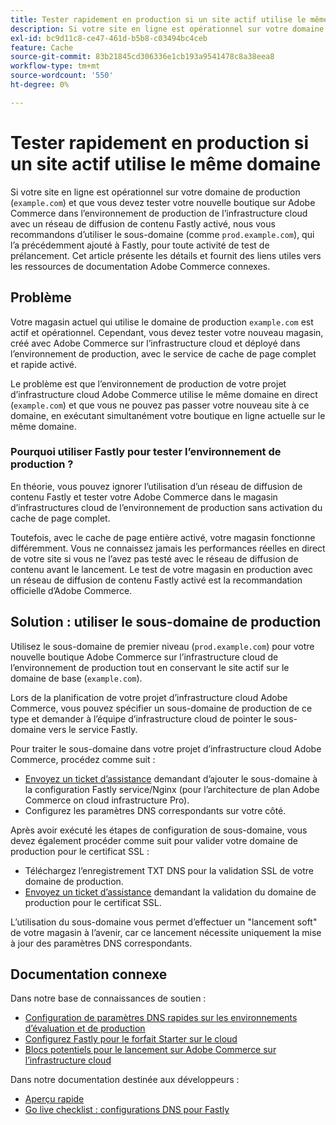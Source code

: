 ```yaml
---
title: Tester rapidement en production si un site actif utilise le même domaine
description: Si votre site en ligne est opérationnel sur votre domaine de production (&grave;exemple.com&grave;) et que vous devez tester votre nouvelle boutique dans Adobe Commerce sur l’environnement de production de l’infrastructure cloud avec un réseau de diffusion de contenu Fastly activé, nous vous recommandons d’utiliser le sous-domaine (comme "prod.exemple.com"), l’ayant précédemment ajouté à Fastly, pour toute activité de test de prélancement. Cet article présente les détails et fournit des liens utiles vers les ressources de documentation Adobe Commerce connexes.
exl-id: bc9d11c8-ce47-461d-b5b8-c03494bc4ceb
feature: Cache
source-git-commit: 83b21845cd306336e1cb193a9541478c8a38eea8
workflow-type: tm+mt
source-wordcount: '550'
ht-degree: 0%

---
```


# Tester rapidement en production si un site actif utilise le même domaine

Si votre site en ligne est opérationnel sur votre domaine de production (`example.com`) et que vous devez tester votre nouvelle boutique sur Adobe Commerce dans l’environnement de production de l’infrastructure cloud avec un réseau de diffusion de contenu Fastly activé, nous vous recommandons d’utiliser le sous-domaine (comme `prod.example.com`), qui l’a précédemment ajouté à Fastly, pour toute activité de test de prélancement. Cet article présente les détails et fournit des liens utiles vers les ressources de documentation Adobe Commerce connexes.

## Problème

Votre magasin actuel qui utilise le domaine de production `example.com` est actif et opérationnel. Cependant, vous devez tester votre nouveau magasin, créé avec Adobe Commerce sur l’infrastructure cloud et déployé dans l’environnement de production, avec le service de cache de page complet et rapide activé.

Le problème est que l’environnement de production de votre projet d’infrastructure cloud Adobe Commerce utilise le même domaine en direct (`example.com`) et que vous ne pouvez pas passer votre nouveau site à ce domaine, en exécutant simultanément votre boutique en ligne actuelle sur le même domaine.

### Pourquoi utiliser Fastly pour tester l’environnement de production ?

En théorie, vous pouvez ignorer l’utilisation d’un réseau de diffusion de contenu Fastly et tester votre Adobe Commerce dans le magasin d’infrastructures cloud de l’environnement de production sans activation du cache de page complet.

Toutefois, avec le cache de page entière activé, votre magasin fonctionne différemment. Vous ne connaissez jamais les performances réelles en direct de votre site si vous ne l’avez pas testé avec le réseau de diffusion de contenu avant le lancement. Le test de votre magasin en production avec un réseau de diffusion de contenu Fastly activé est la recommandation officielle d’Adobe Commerce.

## Solution : utiliser le sous-domaine de production

Utilisez le sous-domaine de premier niveau (`prod.example.com`) pour votre nouvelle boutique Adobe Commerce sur l’infrastructure cloud de l’environnement de production tout en conservant le site actif sur le domaine de base (`example.com`).

Lors de la planification de votre projet d’infrastructure cloud Adobe Commerce, vous pouvez spécifier un sous-domaine de production de ce type et demander à l’équipe d’infrastructure cloud de pointer le sous-domaine vers le service Fastly.

Pour traiter le sous-domaine dans votre projet d’infrastructure cloud Adobe Commerce, procédez comme suit :

* [Envoyez un ticket d’assistance](/help/help-center-guide/help-center/magento-help-center-user-guide.md#submit-ticket) demandant d’ajouter le sous-domaine à la configuration Fastly service/Nginx (pour l’architecture de plan Adobe Commerce on cloud infrastructure Pro).
* Configurez les paramètres DNS correspondants sur votre côté.

Après avoir exécuté les étapes de configuration de sous-domaine, vous devez également procéder comme suit pour valider votre domaine de production pour le certificat SSL :

* Téléchargez l’enregistrement TXT DNS pour la validation SSL de votre domaine de production.
* [Envoyez un ticket d’assistance](/help/help-center-guide/help-center/magento-help-center-user-guide.md#submit-ticket) demandant la validation du domaine de production pour le certificat SSL.

L’utilisation du sous-domaine vous permet d’effectuer un &quot;lancement soft&quot; de votre magasin à l’avenir, car ce lancement nécessite uniquement la mise à jour des paramètres DNS correspondants.

## Documentation connexe

Dans notre base de connaissances de soutien :

* [ Configuration de paramètres DNS rapides sur les environnements d’évaluation et de production ](https://experienceleague.adobe.com/docs/commerce-knowledge-base/kb/how-to/configure-fastly-dns-settings-on-staging-and-production-environments.html?lang=fr)
* [ Configurez Fastly pour le forfait Starter sur le cloud ](https://experienceleague.adobe.com/docs/commerce-knowledge-base/kb/how-to/set-up-fastly-for-starter-plan-on-cloud.html?lang=fr)
* [Blocs potentiels pour le lancement sur Adobe Commerce sur l’infrastructure cloud](https://experienceleague.adobe.com/docs/commerce-knowledge-base/kb/troubleshooting/miscellaneous/blockers-launching-on-magento-commerce-cloud.html?lang=fr)

Dans notre documentation destinée aux développeurs :

* [Aperçu rapide](https://experienceleague.adobe.com/docs/commerce-cloud-service/user-guide/cdn/fastly.html?lang=fr)
* [Go live checklist : configurations DNS pour Fastly](https://experienceleague.adobe.com/docs/commerce-cloud-service/user-guide/launch/checklist.html?lang=fr)
